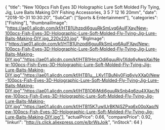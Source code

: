 {
	"title": "New 100pcs Fish Eyes 3D Holographic Lure Soft Molded Fly Tying, Jig, Lure Baits Making DIY Fishing Accessories, 3 5 7 12 16 20mm",
	"date": "2018-10-31 10:30:20",
	"SubCat": ["Sports & Entertainment"],
	"categories": ["Fishing"],
	"thumbnailImage": "https://ae01.alicdn.com/kf/HTB1Uhzpdi6guuRkSmLyq6AulFXay/New-100pcs-Fish-Eyes-3D-Holographic-Lure-Soft-Molded-Fly-Tying-Jig-Lure-Baits-Making-DIY.jpg_220x220.jpg",
	"BigImage": ["https://ae01.alicdn.com/kf/HTB1Uhzpdi6guuRkSmLyq6AulFXay/New-100pcs-Fish-Eyes-3D-Holographic-Lure-Soft-Molded-Fly-Tying-Jig-Lure-Baits-Making-DIY.jpg","https://ae01.alicdn.com/kf/HTB1HmzOdi6guuRjy1Xdq6yAwpXaj/New-100pcs-Fish-Eyes-3D-Holographic-Lure-Soft-Molded-Fly-Tying-Jig-Lure-Baits-Making-DIY.jpg","https://ae01.alicdn.com/kf/HTB1u__LKv1TBuNjy0Fjq6yjyXXa0/New-100pcs-Fish-Eyes-3D-Holographic-Lure-Soft-Molded-Fly-Tying-Jig-Lure-Baits-Making-DIY.jpg","https://ae01.alicdn.com/kf/HTB1O6jMdi6guuRkSnb4q6zu4XXac/New-100pcs-Fish-Eyes-3D-Holographic-Lure-Soft-Molded-Fly-Tying-Jig-Lure-Baits-Making-DIY.jpg","https://ae01.alicdn.com/kf/HTB15K7uwIUrBKNjSZPxq6x00pXaq/New-100pcs-Fish-Eyes-3D-Holographic-Lure-Soft-Molded-Fly-Tying-Jig-Lure-Baits-Making-DIY.jpg"],
	"actualPrice": 0.66,
	"comparePrice": 0.92,
	"linkurl": "http://s.click.aliexpress.com/e/brWsJoik",
	"inStock": 64
}

